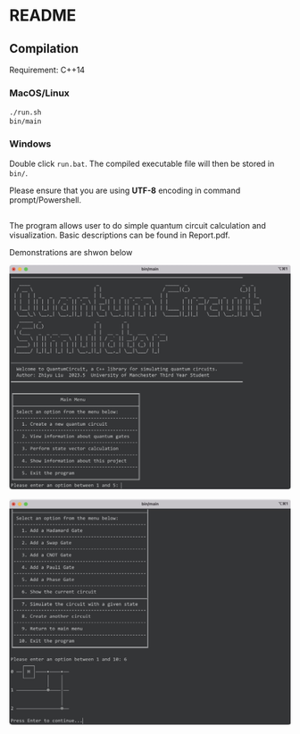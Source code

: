 # README

## Compilation

Requirement: C++14

### MacOS/Linux

```shell
./run.sh
bin/main
```

### Windows

Double click `run.bat`. The compiled executable file will then be stored in `bin/`.

Please ensure that you are using **UTF-8** encoding in command prompt/Powershell.

##

The program allows user to do simple quantum circuit calculation and visualization. Basic descriptions can be found in Report.pdf.

Demonstrations are shwon below

![Demo1](demo/demo1.jpg "Demo1")

![Demo2](demo/demo2.jpg "Demo2")

